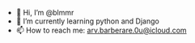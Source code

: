 - 👋 Hi, I’m @blmmr
- 🌱 I’m currently learning python and Django
- 📫 How to reach me: arv.barberare.0u@icloud.com
